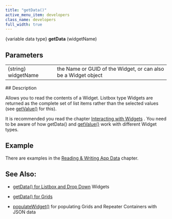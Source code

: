 ```yaml
---
title: "getData()"
active_menu_item: developers
class_name: developers
full_width: true
---
```



{variable data type} **getData** (widgetName)

## Parameters

<table>
<tr>
<td width="136">
{string} widgetName

</td>
<td width="22">
</td>
<td width="722">
the Name or GUID of the Widget, or can also be a Widget object

</td>
</tr>
</table>
## Description

Allows you to read the contents of a Widget. Listbox type Widgets are returned as the complete set of list items rather than the selected values (see [getValue()](refsetvalue.htm) for this).

It is recommended you read the chapter [Interacting with Widgets](../../client-scripting-overview/scripting-with-javascript/widget-reading-writing/) . You need to be aware of how getData() and [getValue()](refgetvalue.htm) work with different Widget types.

## Example

There are examples in the [Reading & Writing App Data](../../client-scripting-overview/scripting-with-javascript/widget-reading-writing/) chapter.

## See Also:

 - [getData() for Listbox and Drop Down](../../client-scripting-overview/scripting-with-javascript/widget-reading-writing/widget-content-reading-and-writing/lists-dropdowns) Widgets

 - [getData() for Grids](../../client-scripting-overview/scripting-with-javascript/widget-reading-writing/widget-content-reading-and-writing/widgetcontentgrids-repeater-containers)

 - [populateWidget()](populatewidget.htm) for populating Grids and Repeater Containers with JSON data

